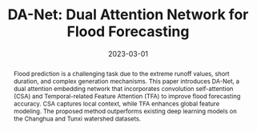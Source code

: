 ---
title: 'DA-Net: Dual Attention Network for Flood Forecasting'

# Authors
authors:
  - Qian Cheng
  - Yirui Wu
  - Aniello Castiglione
  - Fabio Narducci
  - Shaohua Wan

# Author notes (optional)
author_notes:
  # - 'Equal contribution'
  # - 'Equal contribution'
  # - 'Equal contribution'
  # - 'Equal contribution'
  # - 'Equal contribution'

date: '2023-03-01'
doi: '10.1007/s11265-023-01839-x'

# Schedule page publish date (NOT publication's date).
publishDate: '2023-03-01'

# Publication type.
publication_types: ['article-journal']

# Publication name and optional abbreviated publication name.
publication: Journal of Signal Processing Systems
publication_short: JSPS'23(SCI)

# Volume and issue
volume: 95
issue: 2
pages: '351–362'

# Keywords
keywords:
  - 'Flood forecasting'
  - 'Deep learning'
  - 'Dual attention network'
  - 'Temporal Convolutional Network'
  - 'Convolution self-attention'
  - 'Time-varying features'

# Abstract
abstract: 'Flood prediction is a challenging task due to the extreme runoff values, short duration, and complex generation mechanisms. This paper introduces DA-Net, a dual attention embedding network that incorporates convolution self-attention (CSA) and Temporal-related Feature Attention (TFA) to improve flood forecasting accuracy. CSA captures local context, while TFA enhances global feature modeling. The proposed method outperforms existing deep learning models on the Changhua and Tunxi watershed datasets.'


tags: []

# Display this page in the Featured widget?
featured: true


url_pdf: ''

---